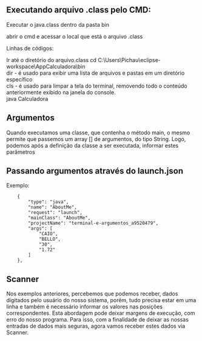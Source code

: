 ## Executando arquivo .class pelo CMD:

Executar o java.class dentro da pasta bin

abrir o cmd e acessar o local que está o arquivo .class

Linhas de códigos:

Ir até o diretório do arquivo.class
cd C:\Users\Pichau\eclipse-workspace\AppCalculadora\bin<br>
dir - é usado para exibir uma lista de arquivos e pastas em um diretório específico<br>
cls - é usado para limpar a tela do terminal, removendo todo o conteúdo anteriormente exibido na janela do console.<br>
java Calculadora<br>

## Argumentos

Quando executamos uma classe, que contenha o método main, o mesmo permite que passemos um array [] de argumentos, do tipo String. Logo, podemos após a definição da classe a ser executada, informar estes parâmetros

## Passando argumentos através do launch.json

Exemplo: <br>

        {
            "type": "java",
            "name": "AboutMe",
            "request": "launch",
            "mainClass": "AboutMe",
            "projectName": "terminal-e-argumentos_a9520479",
            "args": [
                "CAIO",
                "BELLO",
                "30",
                "1.72"
            ]
        },

## Scanner

Nos exemplos anteriores, percebemos que podemos receber, dados digitados pelo usuário do nosso sistema, porém, tudo precisa estar em uma linha e também é necessário informar os valores nas posições correspondentes. Esta abordagem pode deixar margens de execução, com erro do nosso programa. Para isso, com a finalidade de deixar as nossas entradas de dados mais seguras, agora vamos receber estes dados via Scanner.